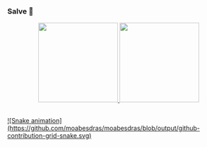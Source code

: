 ### Salve 👋

<div align="center">
  <a href="https://github.com/moabesdras">
  <img height="180em" src="https://github-readme-stats.vercel.app/api?username=moabesdras&show_icons=true&theme=dark&include_all_commits=true&count_private=true"/>
  <img height="180em" src="https://github-readme-stats.vercel.app/api/top-langs/?username=moabesdras&layout=compact&langs_count=7&theme=dark"/>
</div>

##

<div>
  ![Snake animation](https://github.com/moabesdras/moabesdras/blob/output/github-contribution-grid-snake.svg)
</div>

